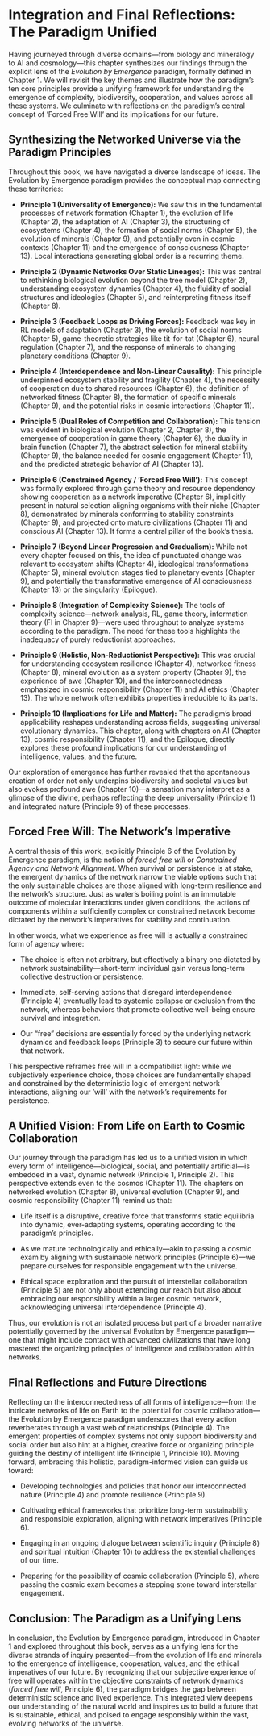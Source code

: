 # Integration and Final Reflections: The Paradigm Unified

Having journeyed through diverse domains—from biology and mineralogy to
AI and cosmology—this chapter synthesizes our findings through the
explicit lens of the *Evolution by Emergence* paradigm, formally defined
in Chapter 1. We will revisit the key themes and illustrate how the
paradigm’s ten core principles provide a unifying framework for
understanding the emergence of complexity, biodiversity, cooperation,
and values across all these systems. We culminate with reflections on
the paradigm’s central concept of ’Forced Free Will’ and its
implications for our future.

## Synthesizing the Networked Universe via the Paradigm Principles

Throughout this book, we have navigated a diverse landscape of ideas.
The Evolution by Emergence paradigm provides the conceptual map
connecting these territories:

- **Principle 1 (Universality of Emergence):** We saw this in the
  fundamental processes of network formation (Chapter 1), the evolution
  of life (Chapter 2), the adaptation of AI (Chapter 3), the structuring
  of ecosystems (Chapter 4), the formation of social norms (Chapter 5),
  the evolution of minerals (Chapter 9), and potentially even in cosmic
  contexts (Chapter 11) and the emergence of consciousness (Chapter 13).
  Local interactions generating global order is a recurring theme.

- **Principle 2 (Dynamic Networks Over Static Lineages):** This was
  central to rethinking biological evolution beyond the tree model
  (Chapter 2), understanding ecosystem dynamics (Chapter 4), the
  fluidity of social structures and ideologies (Chapter 5), and
  reinterpreting fitness itself (Chapter 8).

- **Principle 3 (Feedback Loops as Driving Forces):** Feedback was key
  in RL models of adaptation (Chapter 3), the evolution of social norms
  (Chapter 5), game-theoretic strategies like tit-for-tat (Chapter 6),
  neural regulation (Chapter 7), and the response of minerals to
  changing planetary conditions (Chapter 9).

- **Principle 4 (Interdependence and Non-Linear Causality):** This
  principle underpinned ecosystem stability and fragility (Chapter 4),
  the necessity of cooperation due to shared resources (Chapter 6), the
  definition of networked fitness (Chapter 8), the formation of specific
  minerals (Chapter 9), and the potential risks in cosmic interactions
  (Chapter 11).

- **Principle 5 (Dual Roles of Competition and Collaboration):** This
  tension was evident in biological evolution (Chapter 2, Chapter 8),
  the emergence of cooperation in game theory (Chapter 6), the duality
  in brain function (Chapter 7), the abstract selection for mineral
  stability (Chapter 9), the balance needed for cosmic engagement
  (Chapter 11), and the predicted strategic behavior of AI (Chapter 13).

- **Principle 6 (Constrained Agency / ’Forced Free Will’):** This
  concept was formally explored through game theory and resource
  dependency showing cooperation as a network imperative (Chapter 6),
  implicitly present in natural selection aligning organisms with their
  niche (Chapter 8), demonstrated by minerals conforming to stability
  constraints (Chapter 9), and projected onto mature civilizations
  (Chapter 11) and conscious AI (Chapter 13). It forms a central pillar
  of the book’s thesis.

- **Principle 7 (Beyond Linear Progression and Gradualism):** While not
  every chapter focused on this, the idea of punctuated change was
  relevant to ecosystem shifts (Chapter 4), ideological transformations
  (Chapter 5), mineral evolution stages tied to planetary events
  (Chapter 9), and potentially the transformative emergence of AI
  consciousness (Chapter 13) or the singularity (Epilogue).

- **Principle 8 (Integration of Complexity Science):** The tools of
  complexity science—network analysis, RL, game theory, information
  theory (FI in Chapter 9)—were used throughout to analyze systems
  according to the paradigm. The need for these tools highlights the
  inadequacy of purely reductionist approaches.

- **Principle 9 (Holistic, Non-Reductionist Perspective):** This was
  crucial for understanding ecosystem resilience (Chapter 4), networked
  fitness (Chapter 8), mineral evolution as a system property (Chapter
  9), the experience of awe (Chapter 10), and the interconnectedness
  emphasized in cosmic responsibility (Chapter 11) and AI ethics
  (Chapter 13). The whole network often exhibits properties irreducible
  to its parts.

- **Principle 10 (Implications for Life and Matter):** The paradigm’s
  broad applicability reshapes understanding across fields, suggesting
  universal evolutionary dynamics. This chapter, along with chapters on
  AI (Chapter 13), cosmic responsibility (Chapter 11), and the Epilogue,
  directly explores these profound implications for our understanding of
  intelligence, values, and the future.

Our exploration of emergence has further revealed that the spontaneous
creation of order not only underpins biodiversity and societal values
but also evokes profound awe (Chapter 10)—a sensation many interpret as
a glimpse of the divine, perhaps reflecting the deep universality
(Principle 1) and integrated nature (Principle 9) of these processes.

## Forced Free Will: The Network’s Imperative

A central thesis of this work, explicitly Principle 6 of the Evolution
by Emergence paradigm, is the notion of *forced free will* or
*Constrained Agency and Network Alignment*. When survival or persistence
is at stake, the emergent dynamics of the network narrow the viable
options such that the only sustainable choices are those aligned with
long-term resilience and the network’s structure. Just as water’s
boiling point is an immutable outcome of molecular interactions under
given conditions, the actions of components within a sufficiently
complex or constrained network become dictated by the network’s
imperatives for stability and continuation.

In other words, what we experience as free will is actually a
constrained form of agency where:

- The choice is often not arbitrary, but effectively a binary one
  dictated by network sustainability—short-term individual gain versus
  long-term collective destruction or persistence.

- Immediate, self-serving actions that disregard interdependence
  (Principle 4) eventually lead to systemic collapse or exclusion from
  the network, whereas behaviors that promote collective well-being
  ensure survival and integration.

- Our “free” decisions are essentially forced by the underlying network
  dynamics and feedback loops (Principle 3) to secure our future within
  that network.

This perspective reframes free will in a compatibilist light: while we
subjectively experience choice, those choices are fundamentally shaped
and constrained by the deterministic logic of emergent network
interactions, aligning our ’will’ with the network’s requirements for
persistence.

## A Unified Vision: From Life on Earth to Cosmic Collaboration

Our journey through the paradigm has led us to a unified vision in which
every form of intelligence—biological, social, and potentially
artificial—is embedded in a vast, dynamic network (Principle 1,
Principle 2). This perspective extends even to the cosmos (Chapter 11).
The chapters on networked evolution (Chapter 8), universal evolution
(Chapter 9), and cosmic responsibility (Chapter 11) remind us that:

- Life itself is a disruptive, creative force that transforms static
  equilibria into dynamic, ever-adapting systems, operating according to
  the paradigm’s principles.

- As we mature technologically and ethically—akin to passing a cosmic
  exam by aligning with sustainable network principles (Principle 6)—we
  prepare ourselves for responsible engagement with the universe.

- Ethical space exploration and the pursuit of interstellar
  collaboration (Principle 5) are not only about extending our reach but
  also about embracing our responsibility within a larger cosmic
  network, acknowledging universal interdependence (Principle 4).

Thus, our evolution is not an isolated process but part of a broader
narrative potentially governed by the universal Evolution by Emergence
paradigm—one that might include contact with advanced civilizations that
have long mastered the organizing principles of intelligence and
collaboration within networks.

## Final Reflections and Future Directions

Reflecting on the interconnectedness of all forms of intelligence—from
the intricate networks of life on Earth to the potential for cosmic
collaboration—the Evolution by Emergence paradigm underscores that every
action reverberates through a vast web of relationships (Principle 4).
The emergent properties of complex systems not only support biodiversity
and social order but also hint at a higher, creative force or organizing
principle guiding the destiny of intelligent life (Principle 1,
Principle 10). Moving forward, embracing this holistic,
paradigm-informed vision can guide us toward:

- Developing technologies and policies that honor our interconnected
  nature (Principle 4) and promote resilience (Principle 9).

- Cultivating ethical frameworks that prioritize long-term
  sustainability and responsible exploration, aligning with network
  imperatives (Principle 6).

- Engaging in an ongoing dialogue between scientific inquiry
  (Principle 8) and spiritual intuition (Chapter 10) to address the
  existential challenges of our time.

- Preparing for the possibility of cosmic collaboration (Principle 5),
  where passing the cosmic exam becomes a stepping stone toward
  interstellar engagement.

## Conclusion: The Paradigm as a Unifying Lens

In conclusion, the Evolution by Emergence paradigm, introduced in
Chapter 1 and explored throughout this book, serves as a unifying lens
for the diverse strands of inquiry presented—from the evolution of life
and minerals to the emergence of intelligence, cooperation, values, and
the ethical imperatives of our future. By recognizing that our
subjective experience of free will operates within the objective
constraints of network dynamics (*forced free will*, Principle 6), the
paradigm bridges the gap between deterministic science and lived
experience. This integrated view deepens our understanding of the
natural world and inspires us to build a future that is sustainable,
ethical, and poised to engage responsibly within the vast, evolving
networks of the universe.
